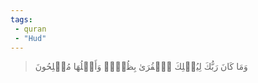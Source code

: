 ```yaml
---
tags: 
 - quran 
 - "Hud"
---
```


> وَمَا كَانَ رَبُّكَ لِيُهۡلِكَ ٱلۡقُرَىٰ بِظُلۡمٖ وَأَهۡلُهَا مُصۡلِحُونَ
